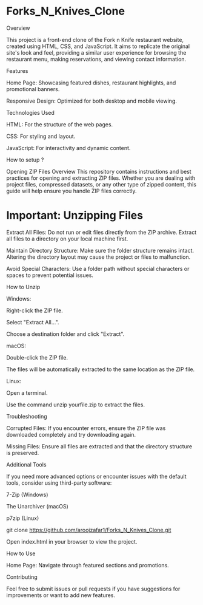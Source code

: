 # Forks_N_Knives_Clone


Overview

This project is a front-end clone of the Fork n Knife restaurant website, created using HTML, CSS, and JavaScript. It aims to replicate the original site's look and feel, providing a similar user experience for browsing the restaurant menu, making reservations, and viewing contact information.

Features

Home Page: Showcasing featured dishes, restaurant highlights, and promotional banners.

Responsive Design: Optimized for both desktop and mobile viewing.

Technologies Used

HTML: For the structure of the web pages.

CSS: For styling and layout.

JavaScript: For interactivity and dynamic content.

How to setup ?

Opening ZIP Files
Overview
This repository contains instructions and best practices for opening and extracting ZIP files. Whether you are dealing with project files, compressed datasets, or any other type of zipped content, this guide will help ensure you handle ZIP files correctly.

# Important: Unzipping Files

Extract All Files: Do not run or edit files directly from the ZIP archive. Extract all files to a directory on your local machine first.

Maintain Directory Structure: Make sure the folder structure remains intact. Altering the directory layout may cause the project or files to malfunction.

Avoid Special Characters: Use a folder path without special characters or spaces to prevent potential issues.

How to Unzip

Windows:

Right-click the ZIP file.

Select "Extract All...".

Choose a destination folder and click "Extract".

macOS:

Double-click the ZIP file.

The files will be automatically extracted to the same location as the ZIP file.

Linux:

Open a terminal.

Use the command unzip yourfile.zip to extract the files.

Troubleshooting

Corrupted Files: If you encounter errors, ensure the ZIP file was downloaded completely and try downloading again.

Missing Files: Ensure all files are extracted and that the directory structure is preserved.

Additional Tools

If you need more advanced options or encounter issues with the default tools, consider using third-party software:

7-Zip (Windows)

The Unarchiver (macOS)

p7zip (Linux)

git clone https://github.com/aroojzafar1/Forks_N_Knives_Clone.git

Open index.html in your browser to view the project.

How to Use

Home Page: Navigate through featured sections and promotions.

Contributing

Feel free to submit issues or pull requests if you have suggestions for improvements or want to add new features.
